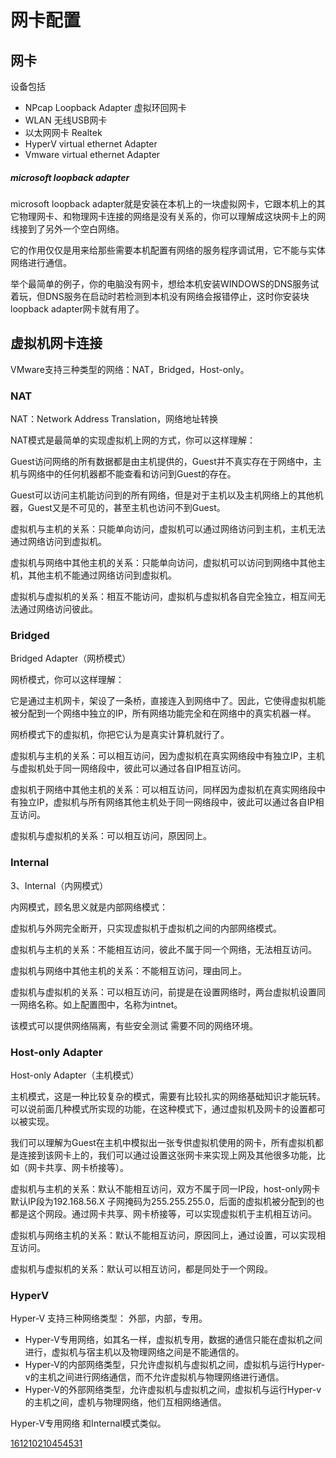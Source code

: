 # 网卡配置

## 网卡
设备包括

* NPcap Loopback Adapter	虚拟环回网卡
* WLAN 			无线USB网卡
* 以太网网卡 Realtek
* HyperV virtual ethernet Adapter
* Vmware virtual ethernet Adapter


##### microsoft loopback adapter
microsoft loopback adapter就是安装在本机上的一块虚拟网卡，它跟本机上的其它物理网卡、和物理网卡连接的网络是没有关系的，你可以理解成这块网卡上的网线接到了另外一个空白网络。

它的作用仅仅是用来给那些需要本机配置有网络的服务程序调试用，它不能与实体网络进行通信。

举个最简单的例子，你的电脑没有网卡，想给本机安装WINDOWS的DNS服务试着玩，但DNS服务在启动时若检测到本机没有网络会报错停止，这时你安装块loopback adapter网卡就有用了。

## 虚拟机网卡连接


VMware支持三种类型的网络：NAT，Bridged，Host-only。

### NAT

NAT：Network Address Translation，网络地址转换

NAT模式是最简单的实现虚拟机上网的方式，你可以这样理解：

Guest访问网络的所有数据都是由主机提供的，Guest并不真实存在于网络中，主机与网络中的任何机器都不能查看和访问到Guest的存在。

Guest可以访问主机能访问到的所有网络，但是对于主机以及主机网络上的其他机器，Guest又是不可见的，甚至主机也访问不到Guest。

虚拟机与主机的关系：只能单向访问，虚拟机可以通过网络访问到主机，主机无法通过网络访问到虚拟机。

虚拟机与网络中其他主机的关系：只能单向访问，虚拟机可以访问到网络中其他主机，其他主机不能通过网络访问到虚拟机。

虚拟机与虚拟机的关系：相互不能访问，虚拟机与虚拟机各自完全独立，相互间无法通过网络访问彼此。
### Bridged
Bridged Adapter（网桥模式）

网桥模式，你可以这样理解：

它是通过主机网卡，架设了一条桥，直接连入到网络中了。因此，它使得虚拟机能被分配到一个网络中独立的IP，所有网络功能完全和在网络中的真实机器一样。

网桥模式下的虚拟机，你把它认为是真实计算机就行了。

虚拟机与主机的关系：可以相互访问，因为虚拟机在真实网络段中有独立IP，主机与虚拟机处于同一网络段中，彼此可以通过各自IP相互访问。

虚拟机于网络中其他主机的关系：可以相互访问，同样因为虚拟机在真实网络段中有独立IP，虚拟机与所有网络其他主机处于同一网络段中，彼此可以通过各自IP相互访问。

虚拟机与虚拟机的关系：可以相互访问，原因同上。
### Internal
3、Internal（内网模式）

内网模式，顾名思义就是内部网络模式：

虚拟机与外网完全断开，只实现虚拟机于虚拟机之间的内部网络模式。

虚拟机与主机的关系：不能相互访问，彼此不属于同一个网络，无法相互访问。

虚拟机与网络中其他主机的关系：不能相互访问，理由同上。

虚拟机与虚拟机的关系：可以相互访问，前提是在设置网络时，两台虚拟机设置同一网络名称。如上配置图中，名称为intnet。

该模式可以提供网络隔离，有些安全测试 需要不同的网络环境。

### Host-only Adapter
Host-only Adapter（主机模式）

主机模式，这是一种比较复杂的模式，需要有比较扎实的网络基础知识才能玩转。可以说前面几种模式所实现的功能，在这种模式下，通过虚拟机及网卡的设置都可以被实现。

我们可以理解为Guest在主机中模拟出一张专供虚拟机使用的网卡，所有虚拟机都是连接到该网卡上的，我们可以通过设置这张网卡来实现上网及其他很多功能，比如（网卡共享、网卡桥接等）。

虚拟机与主机的关系：默认不能相互访问，双方不属于同一IP段，host-only网卡默认IP段为192.168.56.X 子网掩码为255.255.255.0，后面的虚拟机被分配到的也都是这个网段。通过网卡共享、网卡桥接等，可以实现虚拟机于主机相互访问。

虚拟机与网络主机的关系：默认不能相互访问，原因同上，通过设置，可以实现相互访问。

虚拟机与虚拟机的关系：默认可以相互访问，都是同处于一个网段。

### HyperV
Hyper-V 支持三种网络类型： 外部，内部，专用。

* Hyper-V专用网络，如其名一样，虚拟机专用，数据的通信只能在虚拟机之间进行，虚拟机与宿主机以及物理网络之间是不能通信的。
* Hyper-V的内部网络类型，只允许虚拟机与虚拟机之间，虚拟机与运行Hyper-v的主机之间进行网络通信，而不允许虚拟机与物理网络进行通信。
* Hyper-V的外部网络类型，允许虚拟机与虚拟机之间，虚拟机与运行Hyper-v的主机之间，虚机与物理网络，他们互相网络通信。

Hyper-V专用网络 和Internal模式类似。



[161210210454531](http://www.linuxidc.com/upload/2016_12/161210210454531.png)